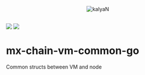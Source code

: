 <div style="text-align:center">
  <img src="https://raw.githubusercontent.com/kalyan3104/k-core/master/kalyan3104-logo.svg" alt="kalyaN"/>
</div>  

<br>

[![](https://img.shields.io/badge/made%20by-kalyaN-blue.svg?style=flat-square)](https://kalyan3104.com/)
[![](https://img.shields.io/badge/project-kalyaN%20Testnet-blue.svg?style=flat-square)](https://kalyaN3104.com/)

# mx-chain-vm-common-go
Common structs between VM and node
